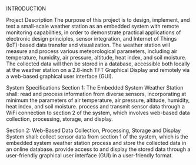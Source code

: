 INTRODUCTION

Project Description
The purpose of this project is to design, implement, and test a small-scale weather station as an embedded system with remote monitoring capabilities, in order to demonstrate practical applications of electronic design principles, sensor integration, and Internet of Things (IoT)-based data transfer and visualization.
The weather station will measure and process various meteorological parameters, including air temperature, humidity, air pressure, altitude, heat index, and soil moisture. The collected data will then be stored in a database, accessible both locally at the weather station on a 2.8-inch TFT Graphical Display and remotely via a web-based graphical user interface (GUI).

System Specifications
Section 1: The Embedded System Weather Station shall:
  read and process information from diverse sensors, incorporating at minimum the parameters of air temperature, air pressure, altitude, humidity, heat index, and soil moisture.
  process and transmit sensor data through a WiFi connection to section 2 of the system, which involves web-based data collection, processing, storage, and display.

Section 2: Web-Based Data Collection, Processing, Storage and Display System shall: 
  collect sensor data from section 1 of the system, which is the embedded system weather station
  process and store the collected data in an online database.
  provide access to and display the stored data through a user-friendly graphical user interface (GUI) in a user-friendly format.
